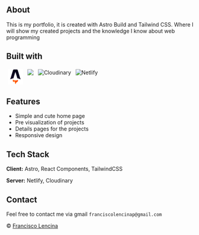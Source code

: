 ## About
This is my portfolio, it is created with Astro Build and Tailwind CSS. Where I will show my created projects and the knowledge I know about web programming

## Built with

<p align="left">
<img src="https://raw.githubusercontent.com/github/explore/5cc0a03a302ec862c4aeac2a22a513ae31c35432/topics/astro/astro.png" alt="Astro" height="40" style="vertical-align:top; margin:4px">
<img src="https://logowik.com/content/uploads/images/tailwind-css3232.logowik.com.webp alt="Tailwind CSS" height="40" style="vertical-align:top; margin:4px">
<img src="https://cloudinary-marketing-res.cloudinary.com/image/upload/w_320,h_223,c_pad,b_auto:predominant,fl_preserve_transparency/v1599098500/creative_source/Logo/Cloud%20Glyph/cloudinary_cloud_glyph_blue_png.jpg?_s=public-apps" alt="Cloudinary" height="40" style="vertical-align:top; margin:4px">
<img src="https://ayushmanbh.netlify.app/static/media/netlify.c779369f.svg" alt="Netlify" height="40" style="vertical-align:top; margin:4px">
</p>

## Features
- Simple and cute home page
- Pre visualization of projects
- Details pages for the projects
- Responsive design
## Tech Stack

**Client:** Astro, React Components, TailwindCSS

**Server:** Netlify, Cloudinary

## Contact
Feel free to contact me via gmail `franciscolencinap@gmail.com`

 © [Francisco Lencina ](https://github.com/frannlencina)
